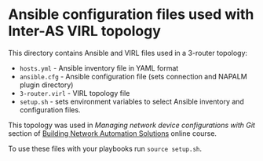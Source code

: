 # Ansible configuration files used with Inter-AS VIRL topology

This directory contains Ansible and VIRL files used in a 3-router topology:

* `hosts.yml` - Ansible inventory file in YAML format
* `ansible.cfg` - Ansible configuration file (sets connection and NAPALM plugin directory)
* `3-router.virl` - VIRL topology file
* `setup.sh` - sets environment variables to select Ansible inventory and configuration files.

This topology was used in _Managing network device configurations with Git_ section of [Building Network Automation Solutions](http://www.ipspace.net/Building_Network_Automation_Solutions) online course.

To use these files with your playbooks run `source setup.sh`.